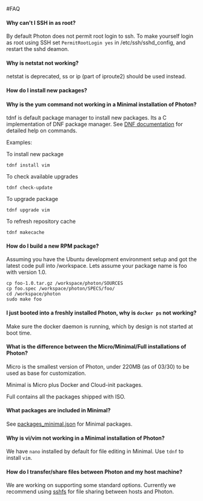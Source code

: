 #FAQ

#### Why can't I SSH in as root?

By default Photon does not permit root login to ssh. To make yourself login as root using
SSH set <code>PermitRootLogin yes</code> in /etc/ssh/sshd_config, and restart the sshd deamon.

#### Why is netstat not working?

netstat is deprecated, ss or ip (part of iproute2) should be used instead.

#### How do I install new packages?
#### Why is the yum command not working in a Minimal installation of Photon?

tdnf is default package manager to install new packages. Its a C implementation of DNF package manager. See [DNF documentation](https://media.readthedocs.org/pdf/dnf/latest/dnf.pdf) for detailed help on commands.

Examples:

To install new package

```
tdnf install vim
```

To check available upgrades

```
tdnf check-update
```

To upgrade package

```
tdnf upgrade vim
```

To refresh repository cache

```
tdnf makecache
```

#### How do I build a new RPM package?

Assuming you have the Ubuntu development environment setup and got the latest code pull into /workspace.
Lets assume your package name is foo with version 1.0.

```
cp foo-1.0.tar.gz /workspace/photon/SOURCES
cp foo.spec /workspace/photon/SPECS/foo/
cd /workspace/photon
sudo make foo
```

#### I just booted into a freshly installed Photon, why is ```docker ps``` not working?

Make sure the docker daemon is running, which by design is not started at boot time.

#### What is the difference between the Micro/Minimal/Full installations of Photon?
Micro is the smallest version of Photon, under 220MB (as of 03/30) to be used as base for customization.

Minimal is Micro plus Docker and Cloud-init packages.

Full contains all the packages shipped with ISO.

#### What packages are included in Minimal?
See [packages_minimal.json](../common/data/packages_minimal.json) for Minimal packages.

#### Why is vi/vim not working in a Minimal installation of Photon?

We have `nano` installed by default for file editing in Minimal. Use `tdnf` to install `vim`.

#### How do I transfer/share files between Photon and my host machine?

We are working on supporting some standard options. Currently we recommend using [sshfs](https://wiki.archlinux.org/index.php/sshfs) for file sharing between hosts and Photon.
